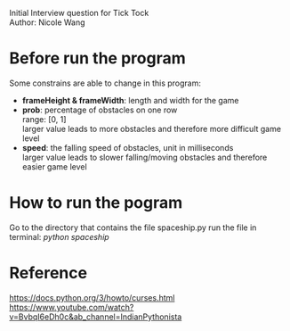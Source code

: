 Initial Interview question for Tick Tock  
Author: Nicole Wang

# Before run the program
Some constrains are able to change in this program:
* **frameHeight & frameWidth**: length and width for the game 
* **prob**: percentage of obstacles on one row  
      range: [0, 1]  
      larger value leads to more obstacles and therefore more difficult game level
* **speed**: the falling speed of obstacles, unit in milliseconds  
       larger value leads to slower falling/moving obstacles and therefore easier game level

# How to run the pogram
Go to the directory that contains the file spaceship.py
run the file in terminal: *python spaceship*

# Reference
https://docs.python.org/3/howto/curses.html  
https://www.youtube.com/watch?v=BvbqI6eDh0c&ab_channel=IndianPythonista
